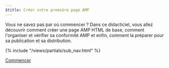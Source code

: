 ```yaml
---
$title: Créer votre première page AMP
---
```


Vous ne savez pas par où commencer ? Dans ce didacticiel, vous allez découvrir comment créer une page AMP HTML de base, comment l'organiser et vérifier sa conformité AMP et enfin, comment la préparer pour sa publication et sa distribution.

{% include "/views/partials/sub_nav.html" %}

<div class="prev-next-buttons">
<a class="button" href="/fr/docs/getting_started/create/basic_markup.html"><span class="arrow-next">Commencer</span></a>
</div>
